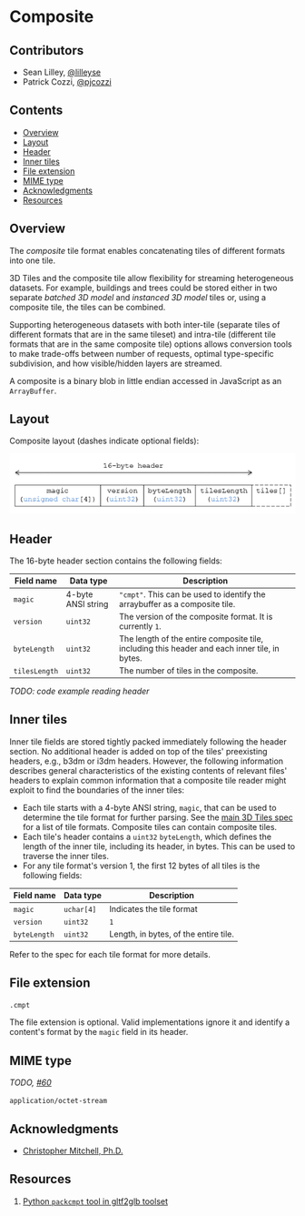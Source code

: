 # Composite

## Contributors

* Sean Lilley, [@lilleyse](https://github.com/lilleyse)
* Patrick Cozzi, [@pjcozzi](https://twitter.com/pjcozzi)

## Contents

* [Overview](#overview)
* [Layout](#layout)
* [Header](#header)
* [Inner tiles](#inner-tiles)
* [File extension](#file-extension)
* [MIME type](#mime-type)
* [Acknowledgments](#acknowledgments)
* [Resources](#resources)

## Overview

The _composite_ tile format enables concatenating tiles of different formats into one tile.

3D Tiles and the composite tile allow flexibility for streaming heterogeneous datasets.  For example, buildings and trees could be stored either in two separate _batched 3D model_ and _instanced 3D model_ tiles or, using a composite tile, the tiles can be combined.

Supporting heterogeneous datasets with both inter-tile (separate tiles of different formats that are in the same tileset) and intra-tile (different tile formats that are in the same composite tile) options allows conversion tools to make trade-offs between number of requests, optimal type-specific subdivision, and how visible/hidden layers are streamed.

A composite is a binary blob in little endian accessed in JavaScript as an `ArrayBuffer`.

## Layout

Composite layout (dashes indicate optional fields):

![](figures/layout.png)

## Header

The 16-byte header section contains the following fields:

|Field name|Data type|Description|
|----------|---------|-----------|
| `magic` | 4-byte ANSI string | `"cmpt"`.  This can be used to identify the arraybuffer as a composite tile. |
| `version` | `uint32` | The version of the composite format. It is currently `1`. |
| `byteLength` | `uint32` | The length of the entire composite tile, including this header and each inner tile, in bytes. |
| `tilesLength` | `uint32` | The number of tiles in the composite. |

_TODO: code example reading header_

## Inner tiles

Inner tile fields are stored tightly packed immediately following the header section. No additional header is added on top of the tiles' preexisting headers, e.g., b3dm or i3dm headers. However, the following information describes general characteristics of the existing contents of relevant files' headers to explain common information that a composite tile reader might exploit to find the boundaries of the inner tiles:

* Each tile starts with a 4-byte ANSI string, `magic`, that can be used to determine the tile format for further parsing.  See the [main 3D Tiles spec](../../README.md) for a list of tile formats.  Composite tiles can contain composite tiles.
* Each tile's header contains a `uint32` `byteLength`, which defines the length of the inner tile, including its header, in bytes.  This can be used to traverse the inner tiles.
* For any tile format's version 1, the first 12 bytes of all tiles is the following fields:

|Field name|Data type|Description|
|----------|---------|-----------|
| `magic` | `uchar[4]` | Indicates the tile format |
| `version` | `uint32` | `1` |
| `byteLength` | `uint32` | Length, in bytes, of the entire tile. |

Refer to the spec for each tile format for more details.

## File extension

`.cmpt`

The file extension is optional. Valid implementations ignore it and identify a content's format by the `magic` field in its header.

## MIME type

_TODO, [#60](https://github.com/AnalyticalGraphicsInc/3d-tiles/issues/60)_

`application/octet-stream`

## Acknowledgments

* [Christopher Mitchell, Ph.D.](https://github.com/KermMartian)

## Resources

1. [Python `packcmpt` tool in gltf2glb toolset](https://github.com/Geopipe/gltf2glb)
